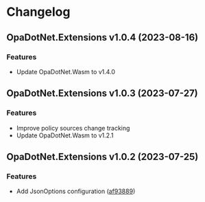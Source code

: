 # Changelog

## OpaDotNet.Extensions v1.0.4 (2023-08-16)

### Features

* Update OpaDotNet.Wasm to v1.4.0

## OpaDotNet.Extensions v1.0.3 (2023-07-27)

### Features

* Improve policy sources change tracking
* Update OpaDotNet.Wasm to v1.2.1

## OpaDotNet.Extensions v1.0.2 (2023-07-25)

### Features

* Add JsonOptions configuration ([af93889](https://github.com/me-viper/OpaDotNet.Extensions/commit/af93889905d96be1b5b4ecdd783b3258b2aa4376))